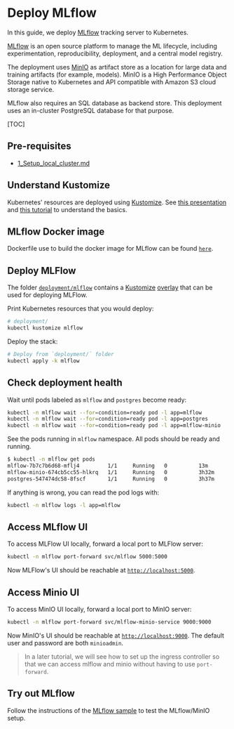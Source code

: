<h1> Deploy MLflow </h1>

In this guide, we deploy [MLflow](https://mlflow.org/) tracking server to Kubernetes.

[MLflow](https://mlflow.org/) is an open source platform to manage the ML lifecycle, including experimentation, reproducibility, deployment, and a central model registry.

The deployment uses [MinIO](https://min.io/) as artifact store as a location for large data and training artifacts (for example, models).
MinIO is a High Performance Object Storage native to Kubernetes and API compatible with Amazon S3 cloud storage service.

MLflow also requires an SQL database as backend store. This deployment uses an in-cluster PostgreSQL database for that purpose.

[TOC]

## Pre-requisites

- [1_Setup_local_cluster.md](1_Setup_local_cluster.md)


## Understand Kustomize

Kubernetes' resources are deployed using [Kustomize](https://kustomize.io/).
See [this presentation](https://docs.google.com/presentation/d/1-j7ux5-P9HcftKlXM9KHKgrG0EgwwGEKE3f01Sp0oes/edit?usp=sharing)
and [this tutorial](https://kubernetes.io/docs/tasks/manage-kubernetes-objects/kustomization/)
to understand the basics.

## MLflow Docker image

Dockerfile use to build the docker image for MLflow can be found [`here`](/docker/mlflow).

## Deploy MLFlow

The folder [`deployment/mlflow`](/deployment/mlflow) contains a [Kustomize](https://kubernetes.io/docs/tasks/manage-kubernetes-objects/kustomization/) [overlay](https://kubernetes.io/docs/tasks/manage-kubernetes-objects/kustomization/#bases-and-overlays)
that can be used for deploying MLFlow.

Print Kubernetes resources that you would deploy:

```bash
# deployment/
kubectl kustomize mlflow
```

Deploy the stack:

```bash
# Deploy from `deployment/` folder
kubectl apply -k mlflow
```

## Check deployment health

Wait until pods labeled as `mlflow` and `postgres` become ready:

```bash
kubectl -n mlflow wait --for=condition=ready pod -l app=mlflow
kubectl -n mlflow wait --for=condition=ready pod -l app=postgres
kubectl -n mlflow wait --for=condition=ready pod -l app=mlflow-minio
```

See the pods running in `mlflow` namespace. All pods should be ready and running.

```bash
$ kubectl -n mlflow get pods
mlflow-7b7c7b6d68-mflj4         1/1     Running   0          13m
mlflow-minio-674cb5cc55-hlkrq   1/1     Running   0          3h32m
postgres-547474dc58-8fscf       1/1     Running   0          3h37m
```

If anything is wrong, you can read the pod logs with:

```bash
kubectl -n mlflow logs -l app=mlflow
```

## Access MLflow UI

To access MLFlow UI locally, forward a local port to MLFlow server:

```bash
kubectl -n mlflow port-forward svc/mlflow 5000:5000
```

Now MLFlow's UI should be reachable at [`http://localhost:5000`](http://localhost:5000).

## Access Minio UI

To access MinIO UI locally, forward a local port to MinIO server:

```bash
kubectl -n mlflow port-forward svc/mlflow-minio-service 9000:9000
```

Now MinIO's UI should be reachable at [`http://localhost:9000`](http://localhost:9000).
The default user and password are both `minioadmin`.

> In a later tutorial, we will see how to set up the ingress controller so that we can access
> mlflow and minio without having to use `port-forward`.

## Try out MLflow

Follow the instructions of the [MLflow sample](/tutorials/resources/try-mlflow/README.md)
to test the MLflow/MinIO setup.
